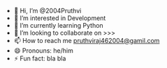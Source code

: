 - 👋 Hi, I’m @2004Pruthvi
- 👀 I’m interested in Development 
- 🌱 I’m currently learning Python
- 💞️ I’m looking to collaborate on >>>
- 📫 How to reach me pruthviraj462004@gamil.com
- 😄 Pronouns: he/him
- ⚡ Fun fact: bla bla

<!---
2004Pruthvi/2004Pruthvi is a ✨ special ✨ repository because its `README.md` (this file) appears on your GitHub profile.
You can click the Preview link to take a look at your changes.
--->
